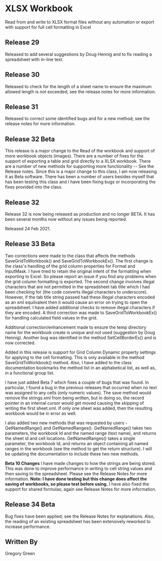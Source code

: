 # XLSX Workbook

Read from and write to XLSX format files without any automation or export with support for full cell formatting in Excel

## Release 29

Released to add several suggestions by Doug Hennig and to fix reading a spreadsheet with in-line text.
## Release 30

Released to check for the length of a sheet name to ensure the maximum allowed length is not exceeded; see the release notes for more information.

## Release 31

Released to correct some identified bugs and for a new method; see the release notes for more information.

## Release 32 Beta

This release is a major change to the Read of the workbook and support of more workbook objects (images).  There are a number of fixes for the support of exporting a table and grid directly to a XLSX workbook.  There are a number of new methods for supporting more functionality -- See the Release notes.  Since this is a major change to this class, I am now releasing it as Beta software.  There has been a number of users besides myself that has been testing this class and I have been fixing bugs or incorporating the fixes provided into the class.

## Release 32

Release 32 is now being released as production and no longer BETA.  It has been several months now without any issues being reported.

Released 24 Feb 2021.

## Release 33 Beta

Two corrections were made to the class that affects the methods SaveGridToWorkbook() and SaveGridToWorkbookEx().  The first change is the class's handling of the grid column properties for Format and InputMask.  I have tried to retain the original intent of the formatting when exporting to Excel.  So please report an issue if you find any problems when the grid column formatting is exported.  The second change involves illegal characters that are not permitted in the spreadsheet tab title which I had been checking for (the code converts illegal characters to underscore).  However, if the tab title string passed had these illegal characters encoded as an xml equilvalent then it would cause an error on trying to open the spreadsheet.  I have added additional checks to remove illegal characters if they are encoded.  A third correction was made to SaveGridToWorkbookEx() for handling calculated field values in the grid.

Additional correction/enhancement made to ensure the temp directory name for the workbook create is unique and not used (suggestion by Doug Hennig).  Another bug was identified in the method SetCellBorderEx() and is now corrected.

Added in this release is support for Grid Column Dynamic property settings for applying to the cell formatting.  This is only available in the method SaveGridToWorkbook() method.  Also, I have added to the class documentation bookmarks the method list in an alphabetical list, as well as, in a functional group list.

I have just added Beta 7 which fixes a couple of bugs that was found.  In particular, I found a bug in the previous releases that occurred when no text was assigned to any cells (only numeric values).  The save method would remove the strings.xml from being written, but in doing so, the record pointer in an internal cursor would get moved causing the skipping of writing the first sheet.xml.  If only one sheet was added, then the resulting workbook would be in error as well.

I also added two new methods that was requested by users - GetNamedRange() and GetNamedRanges().  GetNamedRange() takes two parameters, the workbook Id and the named range (text name), and returns the sheet id and cell locations.  GetNamedRanges() takes a single parameter, the workbook Id, and returns an object containing all named ranges in the workbook (see the method to get the return structure).  I will be updating the documentation to include these two new methods.

<b>Beta 10 Changes</b>
I have made changes to how the strings are being stored.  This was done to improve performance in writing to cell string values and then saving to the spreadsheet.  Please see the Release Notes for more information.  <b>Note: I have done testing but this change does affect the saving of workbooks, so please test before using.</b>  I have also fixed the support for shared formulas; again see Release Notes for more information.

## Release 34 Beta

Bug fixes have been applied; see the Release Notes for explanations.  Also, the reading of an existing spreadsheet has been extensively reworked to increase performance.


## Written By

Gregory Green
